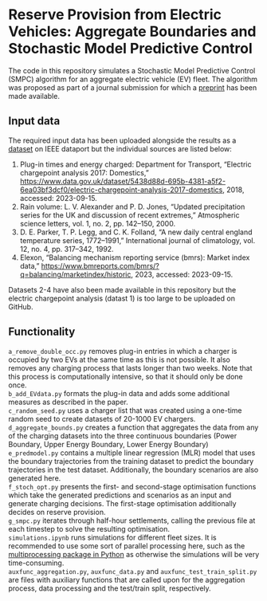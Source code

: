 # Reserve Provision from Electric Vehicles: Aggregate Boundaries and Stochastic Model Predictive Control

The code in this repository simulates a Stochastic Model Predictive Control (SMPC) algorithm for an aggregate electric vehicle (EV) fleet. The algorithm was proposed as part of a journal submission for which a [preprint](https://doi.org/10.48550/arXiv.2406.07454) has been made available.

## Input data

The required input data has been uploaded alongside the results as a [dataset](https://dx.doi.org/10.21227/ckmr-1g77) on IEEE dataport but the individual sources are listed below:
1. Plug-in times and energy charged: Department for Transport, “Electric chargepoint analysis 2017: Domestics,” <https://www.data.gov.uk/dataset/5438d88d-695b-4381-a5f2-6ea03bf3dcf0/electric-chargepoint-analysis-2017-domestics>, 2018, accessed: 2023-09-15.
2. Rain volume: L. V. Alexander and P. D. Jones, “Updated precipitation series for the UK and discussion of recent extremes,” Atmospheric science letters, vol. 1, no. 2, pp. 142–150, 2000.
3. D. E. Parker, T. P. Legg, and C. K. Folland, “A new daily central england temperature series, 1772–1991,” International journal of climatology, vol. 12, no. 4, pp. 317–342, 1992.
4. Elexon, “Balancing mechanism reporting service (bmrs): Market index data,” <https://www.bmreports.com/bmrs/?q=balancing/marketindex/historic>, 2023, accessed: 2023-09-15.

Datasets 2-4 have also been made available in this repository but the electric chargepoint analysis (datast 1) is too large to be uploaded on GitHub.

## Functionality

`a_remove_double_occ.py` removes plug-in entries in which a charger is occupied by two EVs at the same time as this is not possible. It also removes any charging process that lasts longer than two weeks. Note that this process is computationally intensive, so that it should only be done once.\
`b_add_EVdata.py` formats the plug-in data and adds some additional measures as described in the paper.\
`c_random_seed.py` uses a charger list that was created using a one-time random seed to create datasets of 20-1000 EV chargers.\
`d_aggregate_bounds.py` creates a function that aggregates the data from any of the charging datasets into the three continuous boundaries (Power Boundary, Upper Energy Boundary, Lower Energy Boundary)\
`e_predmodel.py` contains a multiple linear regression (MLR) model that uses the boundary trajectories from the training dataset to predict the boundary trajectories in the test dataset. Additionally, the boundary scenarios are also generated here.\
`f_stoch_opt.py` presents the first- and second-stage optimisation functions which take the generated predictions and scenarios as an input and generate charging decisions. The first-stage optimisation additionally decides on reserve provision.\
`g_smpc.py` iterates through half-hour settlements, calling the previous file at each timestep to solve the resulting optimisation.\
`simulations.ipynb` runs simulations for different fleet sizes. It is recommended to use some sort of parallel processing here, such as the [multiprocessing package in Python](https://docs.python.org/3/library/multiprocessing.html#module-multiprocessing) as otherwise the simulations will be very time-consuming.\
`auxfunc_aggregation.py`, `auxfunc_data.py` and `auxfunc_test_train_split.py` are files with auxiliary functions that are called upon for the aggregation process, data processing and the test/train split, respectively.